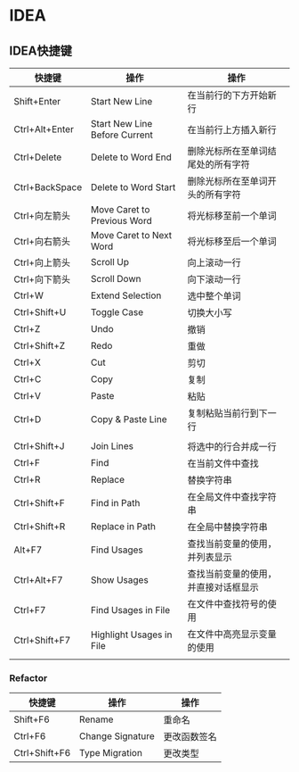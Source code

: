 # IDEA

## IDEA快捷键

| 快捷键         | 操作                          | 操作                                 |
| -------------- | ----------------------------- | ------------------------------------ |
| Shift+Enter    | Start New Line                | 在当前行的下方开始新行               |
| Ctrl+Alt+Enter | Start New Line Before Current | 在当前行上方插入新行                 |
| Ctrl+Delete    | Delete to Word End            | 删除光标所在至单词结尾处的所有字符   |
| Ctrl+BackSpace | Delete to Word Start          | 删除光标所在至单词开头的所有字符     |
| Ctrl+向左箭头  | Move Caret to Previous Word   | 将光标移至前一个单词                 |
| Ctrl+向右箭头  | Move Caret to Next Word       | 将光标移至后一个单词                 |
| Ctrl+向上箭头  | Scroll Up                     | 向上滚动一行                         |
| Ctrl+向下箭头  | Scroll Down                   | 向下滚动一行                         |
| Ctrl+W         | Extend Selection              | 选中整个单词                         |
| Ctrl+Shift+U   | Toggle Case                   | 切换大小写                           |
| Ctrl+Z         | Undo                          | 撤销                                 |
| Ctrl+Shift+Z   | Redo                          | 重做                                 |
| Ctrl+X         | Cut                           | 剪切                                 |
| Ctrl+C         | Copy                          | 复制                                 |
| Ctrl+V         | Paste                         | 粘贴                                 |
| Ctrl+D         | Copy & Paste Line             | 复制粘贴当前行到下一行               |
|                |                               |                                      |
| Ctrl+Shift+J   | Join Lines                    | 将选中的行合并成一行                 |
| Ctrl+F         | Find                          | 在当前文件中查找                     |
| Ctrl+R         | Replace                       | 替换字符串                           |
| Ctrl+Shift+F   | Find in Path                  | 在全局文件中查找字符串               |
| Ctrl+Shift+R   | Replace in Path               | 在全局中替换字符串                   |
| Alt+F7         | Find Usages                   | 查找当前变量的使用，并列表显示       |
| Ctrl+Alt+F7    | Show Usages                   | 查找当前变量的使用，并直接对话框显示 |
| Ctrl+F7        | Find Usages in File           | 在文件中查找符号的使用               |
| Ctrl+Shift+F7  | Highlight Usages in File      | 在文件中高亮显示变量的使用           |
|                |                               |                                      |

### Refactor

| 快捷键        | 操作             | 操作         |
| ------------- | ---------------- | ------------ |
| Shift+F6      | Rename           | 重命名       |
| Ctrl+F6       | Change Signature | 更改函数签名 |
| Ctrl+Shift+F6 | Type Migration   | 更改类型     |

